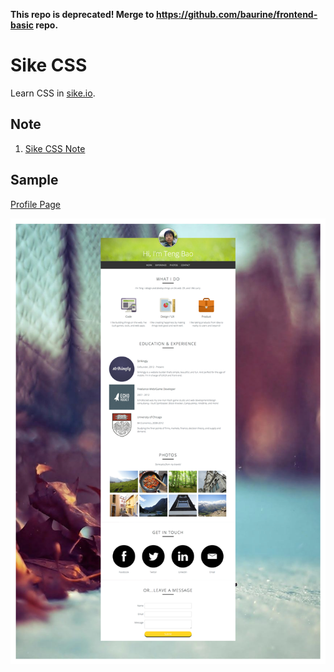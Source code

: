 **This repo is deprecated! Merge to <https://github.com/baurine/frontend-basic> repo.**

# Sike CSS

Learn CSS in [sike.io](http://sike.io).

## Note

1. [Sike CSS Note](./note/sike-css-note.md)

## Sample

[Profile Page](http://baurine.github.io/sike-css/)

![](./note/art/profile-page.png)
